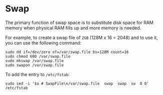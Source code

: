 # Swap

The primary function of swap space is to substitute disk space for RAM memory when physical RAM fills up and more memory is needed.

For example, to create a swap file of `2GB` (128M x 16 = 2048) and to use it, you can use the following command:

```shell
sudo dd if=/dev/zero of=/var/swap.file bs=128M count=16
sudo chmod 600 /var/swap.file
sudo mkswap /var/swap.file
sudo swapon /var/swap.file
```

To add the entry to `/etc/fstab`:

```shell
sudo sed -i '$a # SwapFile\n/var/swap.file  swap  swap  sw  0 0' /etc/fstab
```
